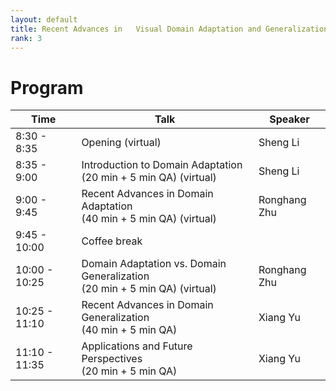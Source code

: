 ```yaml
---
layout: default
title: Recent Advances in   Visual Domain Adaptation and Generalization
rank: 3
---
```

# Program

| Time | Talk | Speaker |
| --- | ----------- | ----------- |
| 8:30 - 8:35 | Opening (virtual) | Sheng Li |
| 8:35 - 9:00 | Introduction to Domain Adaptation   <br /> (20 min + 5 min QA) (virtual) | Sheng Li |
| 9:00 - 9:45 | Recent Advances in Domain Adaptation <br /> (40 min + 5 min QA) (virtual)| Ronghang Zhu | 
| 9:45 - 10:00 | Coffee break | |
|10:00 - 10:25 | Domain Adaptation vs. Domain Generalization <br /> (20 min + 5 min QA) (virtual) | Ronghang Zhu |
| 10:25 - 11:10 | Recent Advances in Domain Generalization <br /> (40 min + 5 min QA) | Xiang Yu |
| 11:10 - 11:35  | Applications and Future Perspectives <br /> (20 min + 5 min QA) | Xiang Yu |

